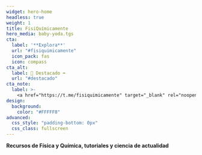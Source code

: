 ```yaml
---
widget: hero-home
headless: true
weight: 1
title: FisiQuímicamente
hero_media: baby-yoda.tgs
cta:
  label: '**Explora**'
  url: "#fisiquimicamente"
  icon_pack: fas
  icon: compass
cta_alt:
  label: 📌 Destacado ➡️
  url: "#destacado"
cta_note:
  label: >-
    <a href="https://t.me/fisiquimicamente" target="_blank" rel="noopener">**Suscríbete** al **canal** de <i class="fab fa-telegram mr-1"></i>**Telegram**</a> o <a href="https://fisiquimicamente.com/index.xml" target="_blank" rel="noopener"><i class="fas fa-rss mr-1"></i>**RSS**</a> si no quieres perderte ninguna actualización.<br><a href="https://discord.gg/kJqPqTJ" target="_blank" rel="noopener">**Únete** al **servidor** de <i class="fab fa-discord mr-1"></i>**Discord**</a> para participar activamente en la web, comentando, dando tu opinión, realizando peticiones, sugerencias...
design:
  background:
    color: "#FFFFF8"
advanced:
  css_style: "padding-bottom: 0px"
  css_class: fullscreen
---
```


**Recursos de Física y Química, tutoriales y ciencia de actualidad**